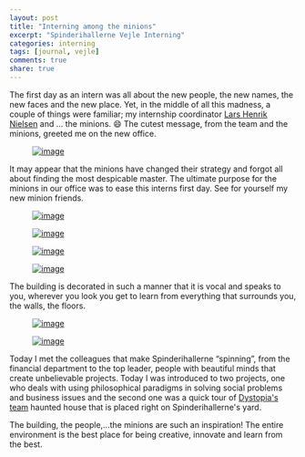 ```yaml
---
layout: post
title: "Interning among the minions"
excerpt: "Spinderihallerne Vejle Interning"
categories: interning
tags: [journal, vejle]
comments: true
share: true
---
```


The first day as an intern was all about the new people, the new names, the new faces and the new place. Yet, in the middle of all this madness, a couple of things were familiar; my internship coordinator <a href="https://www.facebook.com/LarsHenrikNielsen" target="_blank">Lars Henrik Nielsen</a> and ... the minions. :smile: The cutest message, from the team and the minions, greeted me on the new office.

<figure>
	<a href="{{site.url}}/images/interning/19-08-2015/2015-08-1911.51.28.jpg.jpg"><img src="{{site.url}}/images/interning/19-08-2015/2015-08-1911.51.28.jpg" alt="image"></a>
</figure>

 It may appear that the minions have changed their strategy and forgot all about finding the most despicable master. The ultimate purpose for the minions in our office was to ease this interns first day. See for yourself my new minion friends.

 <figure>
 	<a href="{{site.url}}/images/interning/19-08-2015/2015-08-1912.34.55.jpg"><img src="{{site.url}}/images/interning/19-08-2015/2015-08-1912.34.55.jpg" alt="image"></a>
 </figure>

 <figure>
 	<a href="{{site.url}}/images/interning/19-08-2015/2015-08-1912.34.44.jpg"><img src="{{site.url}}/images/interning/19-08-2015/2015-08-1912.34.44.jpg" alt="image"></a>
 </figure>

<figure>
	<a href="{{site.url}}/images/interning/19-08-2015/2015-08-1912.35.07.jpg"><img src="{{site.url}}/images/interning/19-08-2015/2015-08-1912.35.07.jpg" alt="image"></a>
</figure>

<figure>
	<a href="{{site.url}}/images/interning/19-08-2015/2015-08-1912.35.59.jpg"><img src="{{site.url}}/images/interning/19-08-2015/2015-08-1912.35.59.jpg" alt="image"></a>
</figure>

The building is decorated in such a manner that it is vocal and speaks to you, wherever you look you get to learn from everything that surrounds you, the walls, the floors.

<figure>
	<a href="{{site.url}}/images/interning/19-08-2015/2015-08-1914.58.05.jpg"><img src="{{site.url}}/images/interning/19-08-2015/2015-08-1914.58.05.jpg" alt="image"></a>
</figure>

<figure>
	<a href="{{site.url}}/images/interning/19-08-2015/2015-08-2009.37.07.jpg"><img src="{{site.url}}/images/interning/19-08-2015/2015-08-2009.37.07.jpg" alt="image"></a>
</figure>

Today I met the colleagues that make Spinderihallerne “spinning”, from the financial department to the top leader, people with beautiful minds that create unbelievable projects. Today I was introduced to two projects, one who deals with using philosophical paradigms in solving social problems and business issues and the second one was a quick tour of <a href="https://www.facebook.com/DystopiaEntertainment?fref=ts" target="_blank">Dystopia's team</a> haunted house that is placed right on Spinderihallerne's yard.

The building, the people,...the minions are such an inspiration! The entire environment is the best place for being creative, innovate and learn from the best.
